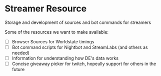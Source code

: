 # Streamer Resource

Storage and development of sources and bot commands for streamers

Some of the resources we want to make available:

- [ ] Browser Sources for Worldstate timings
- [ ] Bot command scripts for Nightbot and StreamLabs (and others as needed)
- [ ] Information for understanding how DE's data works
- [ ] Concise giveaway picker for twitch, hopeully support for others in the future
